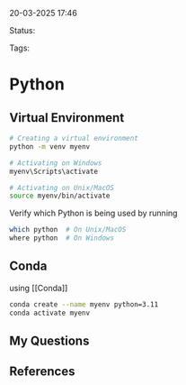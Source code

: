 

20-03-2025 17:46

Status: 

Tags:

# Python

## Virtual Environment
``` bash
# Creating a virtual environment
python -m venv myenv

# Activating on Windows
myenv\Scripts\activate

# Activating on Unix/MacOS
source myenv/bin/activate
```

Verify which Python is being used by running
``` bash
which python  # On Unix/MacOS
where python  # On Windows
```

## Conda
using [[Conda]]
``` bash
conda create --name myenv python=3.11
conda activate myenv
```




## My Questions


## References

